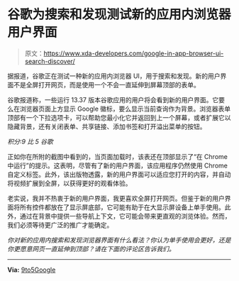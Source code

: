 # 谷歌为搜索和发现测试新的应用内浏览器用户界面

> 原文：<https://www.xda-developers.com/google-in-app-browser-ui-search-discover/>

据报道，谷歌正在测试一种新的应用内浏览器 UI，用于搜索和发现。新的用户界面不是全屏打开网页，而是使用一个不会一直延伸到屏幕顶部的表单。

谷歌报道称，一些运行 13.37 版本谷歌应用的用户将会看到新的用户界面。它要么在浏览器页面上方显示 Google 徽标，要么显示当前查询作为背景。浏览器表单顶部有一个下拉选项卡，可以帮助您最小化它并返回到上一个屏幕，或者扩展它以隐藏背景，还有关闭表单、共享链接、添加书签和打开溢出菜单的按钮。

*积分:9 比 5 谷歌*

正如你在所附的截图中看到的，当页面加载时，该表还在顶部显示了“在 Chrome 中运行”的提示。这表明，尽管有了新的用户界面，该应用程序仍然使用 Chrome 自定义标签。此外，该出版物透露，新的用户界面可以适应您打开的内容，并自动将视频扩展到全屏，以获得更好的观看体验。

老实说，我并不热衷于新的用户界面，我更喜欢全屏打开网页。但鉴于新的用户界面将所有控件都放在了显示屏底部，它可能有助于在大显示屏设备上单手使用。此外，通过在背景中提供一些导航上下文，它可能会带来更直观的浏览体验。然而，我们必须等待更广泛的推广才能确定。

*你对新的应用内搜索和发现浏览器界面有什么看法？你认为单手使用会更好，还是你更愿意网页一直延伸到顶部？请在下面的评论区告诉我们。*

* * *

**Via:** [9to5Google](https://9to5google.com/2022/09/26/google-search-discover-fullscreen/)